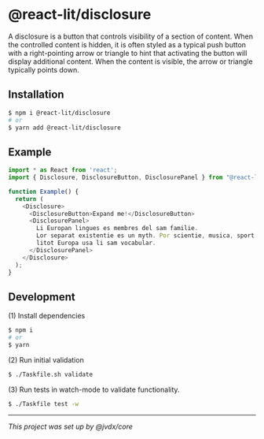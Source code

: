 # @react-lit/disclosure

A disclosure is a button that controls visibility of a section of content.
When the controlled content is hidden, it is often styled as a typical push
button with a right-pointing arrow or triangle to hint that activating the
button will display additional content. When the content is visible, the
arrow or triangle typically points down.

## Installation

```bash
$ npm i @react-lit/disclosure
# or
$ yarn add @react-lit/disclosure
```

## Example

```js
import * as React from 'react';
import { Disclosure, DisclosureButton, DisclosurePanel } from "@react-lit/disclosure";

function Example() {
  return (
    <Disclosure>
      <DisclosureButton>Expand me!</DisclosureButton>
      <DisclosurePanel>
        Li Europan lingues es membres del sam familie.
        Lor separat existentie es un myth. Por scientie, musica, sport etc,
        litot Europa usa li sam vocabular.
      </DisclosurePanel>
    </Disclosure>
  );
}
```

## Development

(1) Install dependencies

```bash
$ npm i
# or
$ yarn
```

(2) Run initial validation

```bash
$ ./Taskfile.sh validate
```

(3) Run tests in watch-mode to validate functionality.

```bash
$ ./Taskfile test -w
```

---

_This project was set up by @jvdx/core_
